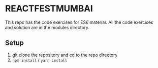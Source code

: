 # REACTFESTMUMBAI

This repo has the code exercises for ES6 material. All the code exercises and solution are in the modules directory.

## Setup

1.  git clone the repository and cd to the repo directory
2.  `npm install` / `yarn install`


